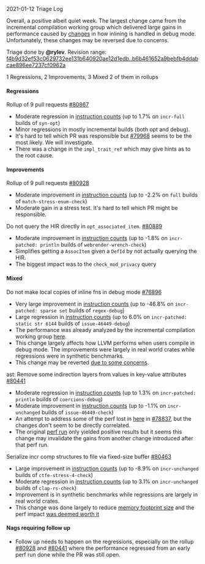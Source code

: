 2021-01-12 Triage Log

Overall, a positive albeit quiet week. The largest change came from the incremental compilation working group which delivered large gains in performance caused by [changes](https://github.com/rust-lang/rust/issues/76896) in how inlining is handled in debug mode. Unfortunately, these changes may be reversed due to concerns.

Triage done by **@rylev**.
Revision range: [f4b9d32ef53c0629732ee131b640920ae12d1edb..b6b461652a9bebfb4ddabcae896ee7237cf0962a](https://perf.rust-lang.org/?start=f4b9d32ef53c0629732ee131b640920ae12d1edb&end=b6b461652a9bebfb4ddabcae896ee7237cf0962a&absolute=false&stat=instructions%3Au)

1 Regressions, 2 Improvements, 3 Mixed
2 of them in rollups

#### Regressions

Rollup of 9 pull requests [#80867](https://github.com/rust-lang/rust/issues/80867)
- Moderate regression in [instruction counts](https://perf.rust-lang.org/compare.html?start=7a193921a024e910262ff90bfb028074fddf20d0&end=34628e5b533d35840b61c5db0665cf7633ed3c5a&stat=instructions:u) (up to 1.7% on `incr-full` builds of `syn-opt`)
- Minor regressions in mostly incremental builds (both opt and debug).
- It's hard to tell which PR was responsible but [#79968](https://github.com/rust-lang/rust/pull/79968/) seems to be the most likely. We will investigate.
- There was a change in the `impl_trait_ref` which may give hints as to the root cause.

#### Improvements

Rollup of 9 pull requests [#80928](https://github.com/rust-lang/rust/issues/80928)
- Moderate improvement in [instruction counts](https://perf.rust-lang.org/compare.html?start=fe531d5a5f1404281e3fb237daaf87b8180bd13d&end=04064416644eba7351b1a457c1de27d28a750c95&stat=instructions:u) (up to -2.2% on `full` builds of `match-stress-enum-check`)
- Moderate gain in a stress test. It's hard to tell which PR might be responsible. 

Do not query the HIR directly in `opt_associated_item`. [#80889](https://github.com/rust-lang/rust/issues/80889)
- Moderate improvement in [instruction counts](https://perf.rust-lang.org/compare.html?start=a2cd91ceb0f156cb442d75e12dc77c3d064cdde4&end=6526e5c772f2da07db745c94ca6bb0a591a39ba4&stat=instructions:u) (up to -1.8% on `incr-patched: println` builds of `webrender-wrench-check`)
- Simplifies getting a `AssocItem` given a `DefId` by not actually querying the HIR. 
- The biggest impact was to the `check_mod_privacy` query

#### Mixed

Do not make local copies of inline fns in debug mode [#76896](https://github.com/rust-lang/rust/issues/76896)
- Very large improvement in [instruction counts](https://perf.rust-lang.org/compare.html?start=937f629535f38c655267f1ed21ce6830f592f5df&end=ddf2cc7f8eb34f1a63b491d6a52e3e8208393c09&stat=instructions:u) (up to -46.8% on `incr-patched: sparse set` builds of `regex-debug`)
- Large regression in [instruction counts](https://perf.rust-lang.org/compare.html?start=937f629535f38c655267f1ed21ce6830f592f5df&end=ddf2cc7f8eb34f1a63b491d6a52e3e8208393c09&stat=instructions:u) (up to 6.0% on `incr-patched: static str 6144` builds of `issue-46449-debug`)
- The performance  was already analyzed by the incremental compilation working group [here](https://hackmd.io/xT9WrXgOQLarYRGrV8Hqog). 
- This change largely affects how LLVM performs when users compile in debug mode. The improvements were largely in real world crates while regressions were in synthetic benchmarks.
- This change may be reverted [due to some concerns](https://github.com/rust-lang/rust/pull/76896#issuecomment-758097233).

ast: Remove some indirection layers from values in key-value attributes [#80441](https://github.com/rust-lang/rust/issues/80441)
- Moderate regression in [instruction counts](https://perf.rust-lang.org/compare.html?start=6184f23950fb4aa14884ce310d948dc6fca269a3&end=f30733adb9150a9b965a6af1650d5213bec8ddf6&stat=instructions:u) (up to 1.3% on `incr-patched: println` builds of `coercions-debug`)
- Moderate improvement in [instruction counts](https://perf.rust-lang.org/compare.html?start=6184f23950fb4aa14884ce310d948dc6fca269a3&end=f30733adb9150a9b965a6af1650d5213bec8ddf6&stat=instructions:u) (up to -1.1% on `incr-unchanged` builds of `issue-46449-check`)
- An attempt to address some of the perf lost in [here](https://perf.rust-lang.org/compare.html?start=1cc410710993d036730c11556039e40109f6ab41&end=58d2bad9f7ab0971495247b6c94978848760ca9d&stat=instructions:u) in [#78837](https://github.com/rust-lang/rust/pull/78837), but the changes don't seem to be directly correlated.
- The original [perf run](https://perf.rust-lang.org/compare.html?start=76aca6659a0eb3f5696541d0be518530cabdd963&end=e3c34b4b68e99fdff4c3f40e35e9df57d62b0085) only yielded positive results but it seems this change may invalidate the gains from another change introduced after that perf run.

Serialize incr comp structures to file via fixed-size buffer [#80463](https://github.com/rust-lang/rust/issues/80463)
- Large improvement in [instruction counts](https://perf.rust-lang.org/compare.html?start=467f5e99a541db94235f0c173bdffc8aeb177522&end=8234db5bc7b122dd9e39d738c30bcae005a96568&stat=instructions:u) (up to -8.9% on `incr-unchanged` builds of `ctfe-stress-4-check`)
- Moderate regression in [instruction counts](https://perf.rust-lang.org/compare.html?start=467f5e99a541db94235f0c173bdffc8aeb177522&end=8234db5bc7b122dd9e39d738c30bcae005a96568&stat=instructions:u) (up to 3.1% on `incr-unchanged` builds of `clap-rs-check`)
- Improvement is in synthetic benchmarks while regressions are largely in real world crates.
- This change was done largely to reduce [memory footprint size](https://perf.rust-lang.org/compare.html?start=467f5e99a541db94235f0c173bdffc8aeb177522&end=8234db5bc7b122dd9e39d738c30bcae005a96568&stat=max-rss) and the perf impact [was deemed worth it](https://github.com/rust-lang/rust/pull/80463#issuecomment-758120283)

#### Nags requiring follow up

- Follow up needs to happen on the regressions, especially on the rollup [#80928](https://github.com/rust-lang/rust/issues/80928) and [#80441](https://github.com/rust-lang/rust/issues/80441) where the performance regressed from an early perf run done while the PR was still open.
